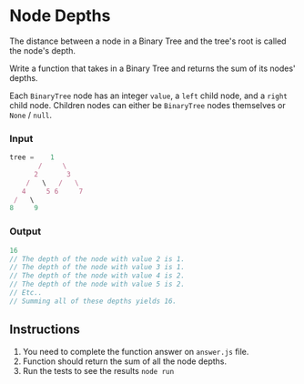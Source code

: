 # Node Depths
The distance between a node in a Binary Tree and the tree's root is called the node's depth.

Write a function that takes in a Binary Tree and returns the sum of its nodes' depths.

Each `BinaryTree` node has an integer `value`, a `left` child node, and a `right` child node. Children nodes can either be `BinaryTree` nodes themselves or `None` / `null`.

### Input
```js
tree =    1
       /     \
      2       3
    /   \   /   \
   4     5 6     7
 /   \
8     9
```

### Output
```js
16
// The depth of the node with value 2 is 1.
// The depth of the node with value 3 is 1.
// The depth of the node with value 4 is 2.
// The depth of the node with value 5 is 2.
// Etc..
// Summing all of these depths yields 16.
```

## Instructions
1. You need to complete the function answer on `answer.js` file.
2. Function should return the sum of all the node depths.
3. Run the tests to see the results `node run`